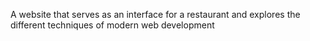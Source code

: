 A website that serves as an interface for a restaurant and explores the different techniques of modern web development
